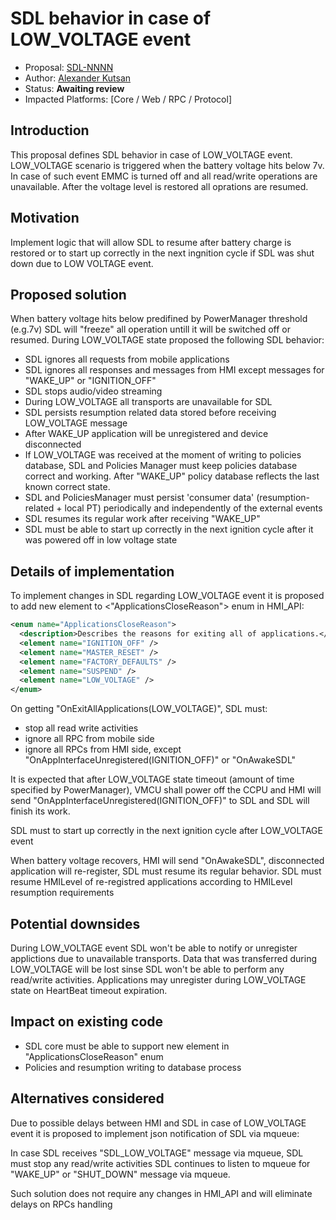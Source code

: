 # SDL behavior in case of LOW_VOLTAGE event

* Proposal: [SDL-NNNN](NNNN-filename.md)
* Author: [Alexander Kutsan](https://github.com/LuxoftAKutsan)
* Status: **Awaiting review**
* Impacted Platforms: [Core / Web / RPC / Protocol]

## Introduction

This proposal defines SDL behavior in case of LOW_VOLTAGE event.
LOW_VOLTAGE scenario is triggered when the battery voltage hits below 7v. In case of such event EMMC is turned off and all read/write operations are unavailable. After the voltage level is restored all oprations are resumed.

## Motivation

Implement logic that will allow SDL to resume after battery charge is restored or to start up correctly in the next ingnition cycle if SDL was shut down due to LOW VOLTAGE event. 

## Proposed solution

When battery voltage hits below predifined by PowerManager threshold (e.g.7v) SDL will "freeze" all operation untill it will be switched off or resumed. During LOW_VOLTAGE state proposed the following SDL behavior:

- SDL ignores all requests from mobile applications
- SDL ignores all responses and messages from HMI except messages for "WAKE_UP" or "IGNITION_OFF"
- SDL stops audio/video streaming
- During LOW_VOLTAGE all transports are unavailable for SDL
- SDL persists resumption related data stored before receiving LOW_VOLTAGE message
- After WAKE_UP application will be unregistered and device disconnected
- If LOW_VOLTAGE was received at the moment of writing to policies database, SDL and Policies Manager must keep policies database correct and working. After "WAKE_UP" policy database reflects the last known correct state.
- SDL and PoliciesManager must persist 'consumer data' (resumption-related + local PT) periodically and independently of the external events
- SDL resumes its regular work after receiving "WAKE_UP"
- SDL must be able to start up correctly in the next ignition cycle after it was powered off in low voltage state

## Details of implementation

To implement changes in SDL regarding LOW_VOLTAGE event it is proposed to add new element to <"ApplicationsCloseReason"> enum in HMI_API:

```xml
<enum name="ApplicationsCloseReason">
  <description>Describes the reasons for exiting all of applications.</description>
  <element name="IGNITION_OFF" />
  <element name="MASTER_RESET" />
  <element name="FACTORY_DEFAULTS" />
  <element name="SUSPEND" />
  <element name="LOW_VOLTAGE" />
</enum>
```

On getting "OnExitAllApplications(LOW_VOLTAGE)", SDL must:
  - stop all read write activities
  - ignore all RPC from mobile side
  - ignore all RPCs from HMI side, except "OnAppInterfaceUnregistered(IGNITION_OFF)" or "OnAwakeSDL"

It is expected that after LOW_VOLTAGE state timeout (amount of time specified by PowerManager), VMCU shall power off the CCPU and HMI will send "OnAppInterfaceUnregistered(IGNITION_OFF)" to SDL and SDL will finish its work.

SDL must to start up correctly in the next ignition cycle after LOW_VOLTAGE event

When battery voltage recovers, HMI will send "OnAwakeSDL", disconnected application will re-register, SDL must resume its regular behavior.
SDL must resume HMILevel of re-registred applications according to HMILevel resumption requirements

## Potential downsides

During LOW_VOLTAGE event SDL won't be able to notify or unregister applictions due to unavailable transports. Data that was transferred during LOW_VOLTAGE will be lost sinse SDL won't be able to perform any read/write activities. Applications may unregister during LOW_VOLTAGE state on HeartBeat timeout expiration.

## Impact on existing code

* SDL core must be able to support new element in "ApplicationsCloseReason" enum  
* Policies and resumption writing to database process


## Alternatives considered

Due to possible delays between HMI and SDL in case of LOW_VOLTAGE event it is proposed to implement json notification of SDL via mqueue:

In case SDL receives "SDL_LOW_VOLTAGE" message via mqueue, SDL must stop any read/write activities 
SDL continues to listen to mqueue for "WAKE_UP" or "SHUT_DOWN" message via mqueue.

Such solution does not require any changes in HMI_API and will eliminate delays on RPCs handling
